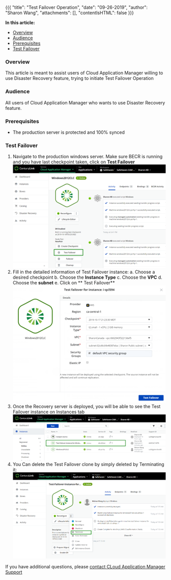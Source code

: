 {{{
  "title": "Test Failover Operation",
  "date": "09-26-2019",
  "author": "Sharon Wang",
  "attachments": [],
  "contentIsHTML": false
}}}

**In this article:**

* [Overview](#overview)
* [Audience](#audience)
* [Prerequisites](#prerequisites)
* [Test Failover](#Test-Failover)

### Overview 

This article is meant to assist users of Cloud Application Manager willing to use Disaster Recovery feature, trying to initiate Test Failover Operation

### Audience 

All users of Cloud Application Manager who wants to use Disaster Recovery feature.

### Prerequisites 

* The production server is protected and 100% synced

### Test Failover 
1. Navigate to the production windows server. Make sure BECR is running and you have last checkpoint taken, click on **Test Failover**
![image](../../images/cloud-application-manager/dr-readiness/test_failover_1.png)
3. Fill in the detailed information of Test Failover instance:
 a. Choose a desired checkpoint
 b. Choose the **Instance Type**
 c. Choose the **VPC**
 d. Choose the **subnet**
 e. Click on ** Test Failover**
![image](../../images/cloud-application-manager/dr-readiness/test_failover_2.png)
4. Once the Recovery server is deployed, you will be able to see the Test Failover instance on Instances tab
![image](../../images/cloud-application-manager/dr-readiness/test_failover_3.png)
5. You Can delete the Test Failover clone by simply deleted by Terminating it:
![image](../../images/cloud-application-manager/dr-readiness/test_failover_4.png)

If you have additional questions, please [contact CLoud Application Manager Support](mailto:incident@CenturyLink.com)

